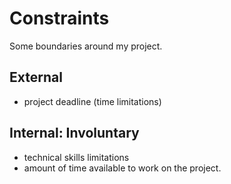 # Constraints

Some boundaries around my project.

## External

- project deadline (time limitations)

## Internal: Involuntary

- technical skills limitations
- amount of time available to work on the project.
